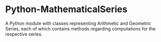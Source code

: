 # Python-MathematicalSeries
A Python module with classes representing Arithmetic and Geometric Series, each of which contains methods regarding computations for the respective series.
